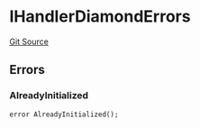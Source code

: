 # IHandlerDiamondErrors
[Git Source](https://github.com/thrackle-io/tron/blob/a0f5ead5c8fc9d4614336dc446184e42c1f4b0fa/src/common/IErrors.sol)


## Errors
### AlreadyInitialized

```solidity
error AlreadyInitialized();
```

